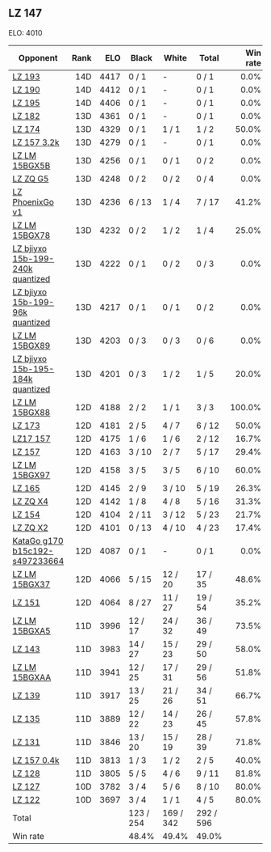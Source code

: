 ## LZ 147 ##

ELO: 4010

Opponent | Rank | ELO | Black | White | Total | Win rate
---------|-----:|----:|-------|-------|-------|-------:
[LZ 193](LZ%20193.md) | 14D | 4417 | 0 / 1 | - | 0 / 1 | 0.0%
[LZ 190](LZ%20190.md) | 14D | 4412 | 0 / 1 | - | 0 / 1 | 0.0%
[LZ 195](LZ%20195.md) | 14D | 4406 | 0 / 1 | - | 0 / 1 | 0.0%
[LZ 182](LZ%20182.md) | 13D | 4361 | 0 / 1 | - | 0 / 1 | 0.0%
[LZ 174](LZ%20174.md) | 13D | 4329 | 0 / 1 | 1 / 1 | 1 / 2 | 50.0%
[LZ 157 3.2k](LZ%20157%203.2k.md) | 13D | 4279 | 0 / 1 | - | 0 / 1 | 0.0%
[LZ LM 15BGX5B](LZ%20LM%2015BGX5B.md) | 13D | 4256 | 0 / 1 | 0 / 1 | 0 / 2 | 0.0%
[LZ ZQ G5](LZ%20ZQ%20G5.md) | 13D | 4248 | 0 / 2 | 0 / 2 | 0 / 4 | 0.0%
[LZ PhoenixGo v1](LZ%20PhoenixGo%20v1.md) | 13D | 4236 | 6 / 13 | 1 / 4 | 7 / 17 | 41.2%
[LZ LM 15BGX78](LZ%20LM%2015BGX78.md) | 13D | 4232 | 0 / 2 | 1 / 2 | 1 / 4 | 25.0%
[LZ bjiyxo 15b-199-240k quantized](LZ%20bjiyxo%2015b-199-240k%20quantized.md) | 13D | 4222 | 0 / 1 | 0 / 2 | 0 / 3 | 0.0%
[LZ bjiyxo 15b-199-96k quantized](LZ%20bjiyxo%2015b-199-96k%20quantized.md) | 13D | 4217 | 0 / 1 | 0 / 1 | 0 / 2 | 0.0%
[LZ LM 15BGX89](LZ%20LM%2015BGX89.md) | 13D | 4203 | 0 / 3 | 0 / 3 | 0 / 6 | 0.0%
[LZ bjiyxo 15b-195-184k quantized](LZ%20bjiyxo%2015b-195-184k%20quantized.md) | 13D | 4201 | 0 / 3 | 1 / 2 | 1 / 5 | 20.0%
[LZ LM 15BGX88](LZ%20LM%2015BGX88.md) | 12D | 4188 | 2 / 2 | 1 / 1 | 3 / 3 | 100.0%
[LZ 173](LZ%20173.md) | 12D | 4181 | 2 / 5 | 4 / 7 | 6 / 12 | 50.0%
[LZ17 157](LZ17%20157.md) | 12D | 4175 | 1 / 6 | 1 / 6 | 2 / 12 | 16.7%
[LZ 157](LZ%20157.md) | 12D | 4163 | 3 / 10 | 2 / 7 | 5 / 17 | 29.4%
[LZ LM 15BGX97](LZ%20LM%2015BGX97.md) | 12D | 4158 | 3 / 5 | 3 / 5 | 6 / 10 | 60.0%
[LZ 165](LZ%20165.md) | 12D | 4145 | 2 / 9 | 3 / 10 | 5 / 19 | 26.3%
[LZ ZQ X4](LZ%20ZQ%20X4.md) | 12D | 4142 | 1 / 8 | 4 / 8 | 5 / 16 | 31.3%
[LZ 154](LZ%20154.md) | 12D | 4104 | 2 / 11 | 3 / 12 | 5 / 23 | 21.7%
[LZ ZQ X2](LZ%20ZQ%20X2.md) | 12D | 4101 | 0 / 13 | 4 / 10 | 4 / 23 | 17.4%
[KataGo g170 b15c192-s497233664](KataGo%20g170%20b15c192-s497233664.md) | 12D | 4087 | 0 / 1 | - | 0 / 1 | 0.0%
[LZ LM 15BGX37](LZ%20LM%2015BGX37.md) | 12D | 4066 | 5 / 15 | 12 / 20 | 17 / 35 | 48.6%
[LZ 151](LZ%20151.md) | 12D | 4064 | 8 / 27 | 11 / 27 | 19 / 54 | 35.2%
[LZ LM 15BGXA5](LZ%20LM%2015BGXA5.md) | 11D | 3996 | 12 / 17 | 24 / 32 | 36 / 49 | 73.5%
[LZ 143](LZ%20143.md) | 11D | 3983 | 14 / 27 | 15 / 23 | 29 / 50 | 58.0%
[LZ LM 15BGXAA](LZ%20LM%2015BGXAA.md) | 11D | 3941 | 12 / 25 | 17 / 31 | 29 / 56 | 51.8%
[LZ 139](LZ%20139.md) | 11D | 3917 | 13 / 25 | 21 / 26 | 34 / 51 | 66.7%
[LZ 135](LZ%20135.md) | 11D | 3889 | 12 / 22 | 14 / 23 | 26 / 45 | 57.8%
[LZ 131](LZ%20131.md) | 11D | 3846 | 13 / 20 | 15 / 19 | 28 / 39 | 71.8%
[LZ 157 0.4k](LZ%20157%200.4k.md) | 11D | 3813 | 1 / 3 | 1 / 2 | 2 / 5 | 40.0%
[LZ 128](LZ%20128.md) | 11D | 3805 | 5 / 5 | 4 / 6 | 9 / 11 | 81.8%
[LZ 127](LZ%20127.md) | 10D | 3782 | 3 / 4 | 5 / 6 | 8 / 10 | 80.0%
[LZ 122](LZ%20122.md) | 10D | 3697 | 3 / 4 | 1 / 1 | 4 / 5 | 80.0%
Total | | | 123 / 254 | 169 / 342 | 292 / 596 | 
Win rate| | | 48.4% | 49.4% | 49.0% | 
